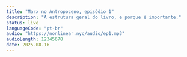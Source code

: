 ```yaml
---
title: "Marx no Antropoceno, episódio 1"
description: "A estrutura geral do livro, e porque é importante."
status: live
languageCode: "pt-br"
audio: "https://nonlinear.nyc/audio/ep1.mp3"
audioLength: 12345678
date: 2025-08-16
---
```


